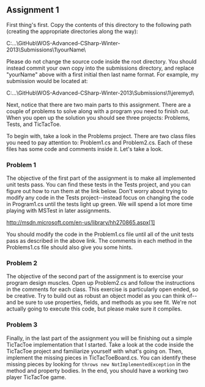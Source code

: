 Assignment 1
------------

First thing's first. Copy the contents of this directory to the following path (creating the appropriate
directories along the way):

C:\...\GitHub\WOS-Advanced-CSharp-Winter-2013\Submissions\1\yourName\

Please do not change the source code inside the root directory. You should instead commit your own copy
into the submissions directory, and replace "yourName" above with a first initial then last name format.
For example, my submission would be located at:

C:\...\GitHub\WOS-Advanced-CSharp-Winter-2013\Submissions\1\jeremyd\

Next, notice that there are two main parts to this assignment. There are a couple of problems to solve
along with a program you need to finish out. When you open up the solution you should see three projects: 
Problems, Tests, and TicTacToe. 

To begin with, take a look in the Problems project. There are two class files you need to pay attention to: 
Problem1.cs and Problem2.cs. Each of these files has some code and comments inside it. Let's take a look.

### Problem 1
The objective of the first part of the assignment is to make all implemented unit tests pass. You can find these
tests in the Tests project, and you can figure out how to run them at the link below. Don't worry about trying to
modify any code in the Tests project--instead focus on changing the code in Program1.cs until the tests light up
green. We will spend a lot more time playing with MSTest in later assignments.

http://msdn.microsoft.com/en-us/library/hh270865.aspx[1]

You should modify the code in the Problem1.cs file until all of the unit tests pass as described
in the above link. The comments in each method in the Problems1.cs file should also give you some hints.

### Problem 2
The objective of the second part of the assignment is to exercise your program design muscles. Open
up Problem2.cs and follow the instructions in the comments for each class. This exercise is particularly
open ended, so be creative. Try to build out as robust an object model as you can think of--and be sure
to use properties, fields, and methods as you see fit. We're not actually going to execute this code, but 
please make sure it compiles.

### Problem 3
Finally, in the last part of the assignment you will be finishing out a simple TicTacToe implementation
that I started. Take a look at the code inside the TicTacToe project and familiarize yourself with what's
going on. Then, implement the missing pieces in TicTacToeBoard.cs. You can identify these missing pieces
by looking for ```throws new NotImplementedException``` in the method and property bodies. In the end, you
should have a working two player TicTacToe game.

[1]: http://msdn.microsoft.com/en-us/library/hh270865.aspx